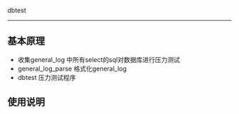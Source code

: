 dbtest

-------------
## 基本原理
- 收集general_log 中所有select的sql对数据库进行压力测试
- general_log_parse 格式化general_log
- dbtest 压力测试程序

## 使用说明
